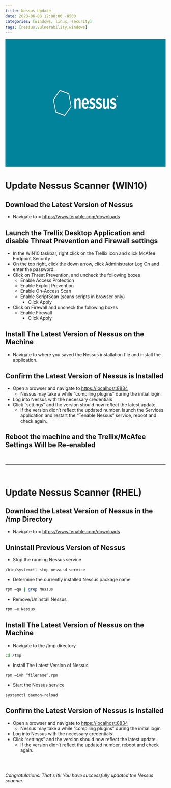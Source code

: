 ```yaml
---
title: Nessus Update
date: 2023-06-08 12:00:00 -0500
categories: [windows, linux, security]
tags: [nessus,vulnerability,windows]
---
```


<img src="/assets/img/posts/2023/nessus-update/nessus-update.jpg" alt="Nessus Update" style="height:400px; width:600px;" />

# Update Nessus Scanner (WIN10)

## Download the Latest Version of Nessus
* Navigate to = <https://www.tenable.com/downloads> 

## Launch the Trellix Desktop Application and disable Threat Prevention and Firewall settings 
* In the WIN10 taskbar, right click on the Trellix icon and click McAfee Endpoint Security
* On the top right, click the down arrow, click Administrator Log On and enter the password.
* Click on Threat Prevention, and uncheck the following boxes
  * Enable Access Protection
  * Enable Exploit Prevention
  * Enable On-Access Scan
  * Enable ScriptScan (scans scripts in browser only)	
    * Click Apply
* Click on Firewall and uncheck the following boxes
  * Enable Firewall
    * Click Apply

## Install The Latest Version of Nessus on the Machine
* Navigate to where you saved the Nessus installation file and install the application.

## Confirm the Latest Version of Nessus is Installed
* Open a browser and navigate to <https://localhost:8834>
  * Nessus may take a while “compiling plugins” during the initial login
* Log into Nessus with the necessary credentials
* Click “settings” and the version should now reflect the latest update.
  * If the version didn’t reflect the updated number, launch the Services application and restart the “Tenable Nessus” service, reboot and check again.

## Reboot the machine and the Trellix/McAfee Settings Will be Re-enabled

<br>

***

<br>

# Update Nessus Scanner (RHEL)


## Download the Latest Version of Nessus in the /tmp Directory
* Navigate to = <https://www.tenable.com/downloads> 

## Uninstall Previous Version of Nessus 
* Stop the running Nessus service

```bash
/bin/systemctl stop nessusd.service
```

* Determine the currently installed Nessus package name

```bash
rpm –qa | grep Nessus
```

* Remove/Uninstall Nessus

```bash
rpm –e Nessus
```

## Install The Latest Version of Nessus on the Machine

* Navigate to the /tmp directory

```bash
cd /tmp
```
* Install The Latest Version of Nessus

```bash
rpm –ivh “filename”.rpm
```

* Start the Nessus service

```bash
systemctl daemon-reload
```

## Confirm the Latest Version of Nessus is Installed
* Open a browser and navigate to <https://localhost:8834>
  * Nessus may take a while “compiling plugins” during the initial login
* Log into Nessus with the necessary credentials
* Click “settings” and the version should now reflect the latest update.
  * If the version didn’t reflect the updated number, reboot and check again.

<br>
<br>

  _Congratulations. That's it!! You have successfully updated the Nessus scanner._